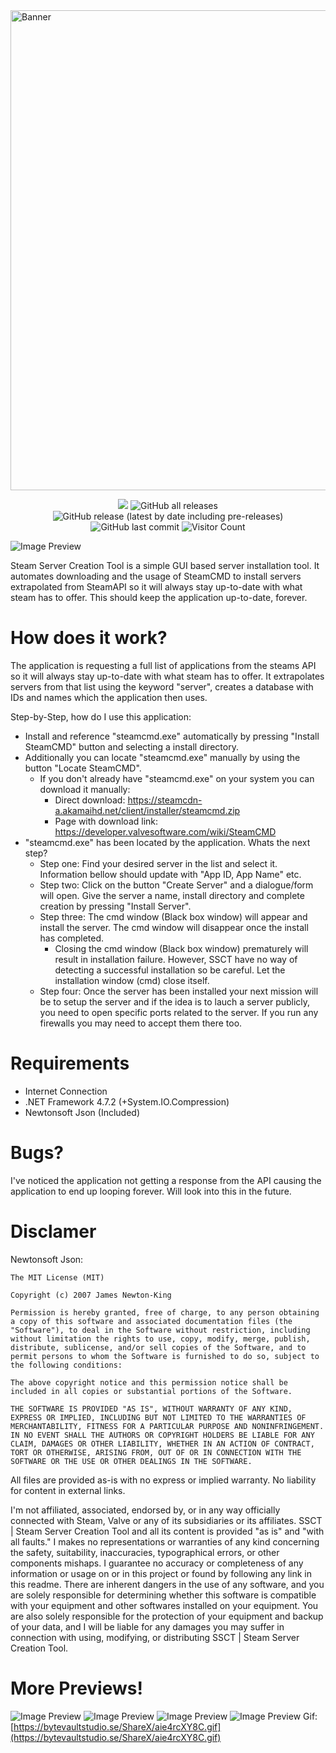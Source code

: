 <img src="https://socialify.git.ci/n0tic/SteamServerCreationTool/image?description=1&font=Inter&forks=1&issues=1&language=1&owner=1&pattern=Floating%20Cogs&pulls=1&stargazers=1&theme=Light" alt="Banner" width="768"/>

<p align="center">
  <img src="https://img.shields.io/badge/status-Alpha-blue" />
  <img alt="GitHub all releases" src="https://img.shields.io/github/downloads/n0tic/SteamServerCreationTool/total?color=orange&label=downloads">
  <img alt="GitHub release (latest by date including pre-releases)" src="https://img.shields.io/github/v/release/n0tic/SteamServerCreationTool?color=seagreen&include_prereleases">
  <img alt="GitHub last commit" src="https://img.shields.io/github/last-commit/n0tic/SteamServerCreationTool?color=crimson">
  <img alt="Visitor Count" src="https://visitor-badge.glitch.me/badge?page_id=n0tic.SteamServerCreationTool">
</p>

![Image Preview](http://bytevaultstudio.se/ShareX/SteamServerCreationTool_D6oDqkanhq.png)

Steam Server Creation Tool is a simple GUI based server installation tool.
It automates downloading and the usage of SteamCMD to install servers extrapolated from SteamAPI so it will always stay up-to-date with what steam has to offer. This should keep the application up-to-date, forever.

# How does it work?
The application is requesting a full list of applications from the steams API so it will always stay up-to-date with what steam has to offer.
It extrapolates servers from that list using the keyword "server", creates a database with IDs and names which the application then uses.

Step-by-Step, how do I use this application:
- Install and reference "steamcmd.exe" automatically by pressing "Install SteamCMD" button and selecting a install directory.
- Additionally you can locate "steamcmd.exe" manually by using the button "Locate SteamCMD".
  - If you don't already have "steamcmd.exe" on your system you can download it manually:
    - Direct download: https://steamcdn-a.akamaihd.net/client/installer/steamcmd.zip
    - Page with download link: https://developer.valvesoftware.com/wiki/SteamCMD
- "steamcmd.exe" has been located by the application. Whats the next step?
  - Step one: Find your desired server in the list and select it. Information bellow should update with "App ID, App Name" etc.
  - Step two: Click on the button "Create Server" and a dialogue/form will open. Give the server a name, install directory and complete creation by pressing "Install Server".
  - Step three: The cmd window (Black box window) will appear and install the server. The cmd window will disappear once the install has completed. 
    - Closing the cmd window (Black box window) prematurely will result in installation failure. However, SSCT have no way of detecting a successful installation so be careful. Let the installation window (cmd) close itself.
  - Step four: Once the server has been installed your next mission will be to setup the server and if the idea is to lauch a server publicly, you need to open specific ports related to the server. If you run any firewalls you may need to accept them there too.
  
# Requirements
- Internet Connection
- .NET Framework 4.7.2 (+System.IO.Compression)
- Newtonsoft Json (Included)

# Bugs?
I've noticed the application not getting a response from the API causing the application to end up looping forever. Will look into this in the future.

# Disclamer
Newtonsoft Json:
```
The MIT License (MIT)

Copyright (c) 2007 James Newton-King

Permission is hereby granted, free of charge, to any person obtaining a copy of this software and associated documentation files (the "Software"), to deal in the Software without restriction, including without limitation the rights to use, copy, modify, merge, publish, distribute, sublicense, and/or sell copies of the Software, and to permit persons to whom the Software is furnished to do so, subject to the following conditions:

The above copyright notice and this permission notice shall be included in all copies or substantial portions of the Software.

THE SOFTWARE IS PROVIDED "AS IS", WITHOUT WARRANTY OF ANY KIND, EXPRESS OR IMPLIED, INCLUDING BUT NOT LIMITED TO THE WARRANTIES OF MERCHANTABILITY, FITNESS FOR A PARTICULAR PURPOSE AND NONINFRINGEMENT. IN NO EVENT SHALL THE AUTHORS OR COPYRIGHT HOLDERS BE LIABLE FOR ANY CLAIM, DAMAGES OR OTHER LIABILITY, WHETHER IN AN ACTION OF CONTRACT, TORT OR OTHERWISE, ARISING FROM, OUT OF OR IN CONNECTION WITH THE SOFTWARE OR THE USE OR OTHER DEALINGS IN THE SOFTWARE.
```

All files are provided as-is with no express or implied warranty. No liability for content in external links.

I'm not affiliated, associated, endorsed by, or in any way officially connected with Steam, Valve or any of its subsidiaries or its affiliates. SSCT | Steam Server Creation Tool and all its content is provided "as is" and "with all faults." I makes no representations or warranties of any kind concerning the safety, suitability, inaccuracies, typographical errors, or other components mishaps. I guarantee no accuracy or completeness of any information or usage on or in this project or found by following any link in this readme. There are inherent dangers in the use of any software, and you are solely responsible for determining whether this software is compatible with your equipment and other softwares installed on your equipment. You are also solely responsible for the protection of your equipment and backup of your data, and I will be liable for any damages you may suffer in connection with using, modifying, or distributing SSCT | Steam Server Creation Tool.

# More Previews!
![Image Preview](https://bytevaultstudio.se/ShareX/SteamServerCreationTool_lz8vSbVBwZ.png)
![Image Preview](https://bytevaultstudio.se/ShareX/SteamServerCreationTool_Rch61lrBjM.png)
![Image Preview](https://bytevaultstudio.se/ShareX/SteamServerCreationTool_tJykqy2oIW.png)
![Image Preview](https://bytevaultstudio.se/ShareX/SteamServerCreationTool_01I8ZZKSgG.png)
Gif: [https://bytevaultstudio.se/ShareX/aie4rcXY8C.gif](https://bytevaultstudio.se/ShareX/aie4rcXY8C.gif)

